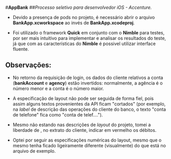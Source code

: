 #**AppBank** 
##*Processo seletivo para desenvolvedor iOS - Accenture.*

* Devido a presença de pods no projeto, é necessário abrir o arquivo **BankApp.xcworkspace** ao invés de **BankApp.xcodeproj**.

* Foi utilizado o framework **Quick** em conjunto com o **Nimble** para testes, por ser mais intuitivo para implementar e analisar os resultados do teste, já que com as características do **Nimble** é possivel utilizar interface fluente.



## Observações: 
* No retorno da requisição de login, os dados do cliente relativos a conta (**bankAccount** e **agency**) estão invertidos: normalmente, a agência é o número menor e a conta é o número maior.

* A especificação de layout não pode ser seguida de forma fiel, pois assim alguns textos provenientes da API ficam "cortados" (por exemplo, na *label* de descrição das operações do cliente do banco, o texto "conta de telefone" fica como "conta de telef....").

* Mesmo não estando nas descrições de *layout* do projeto, tomei a liberdade de , no extrato do cliente, indicar em vermelho os débitos.

* Optei por seguir as especificações numéricas do layout, mesmo que o mesmo tenha ficado ligeiramente diferente (visualmente) do que está no arquivo de exemplo. 
